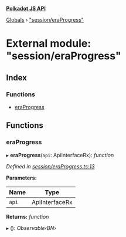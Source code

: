 **[Polkadot JS API](../README.md)**

[Globals](../globals.md) › [&quot;session/eraProgress&quot;](_session_eraprogress_.md)

# External module: "session/eraProgress"

## Index

### Functions

* [eraProgress](_session_eraprogress_.md#eraprogress)

## Functions

###  eraProgress

▸ **eraProgress**(`api`: ApiInterfaceRx): *function*

*Defined in [session/eraProgress.ts:13](https://github.com/polkadot-js/api/blob/692c208/packages/api-derive/src/session/eraProgress.ts#L13)*

**Parameters:**

Name | Type |
------ | ------ |
`api` | ApiInterfaceRx |

**Returns:** *function*

▸ (): *Observable‹BN›*